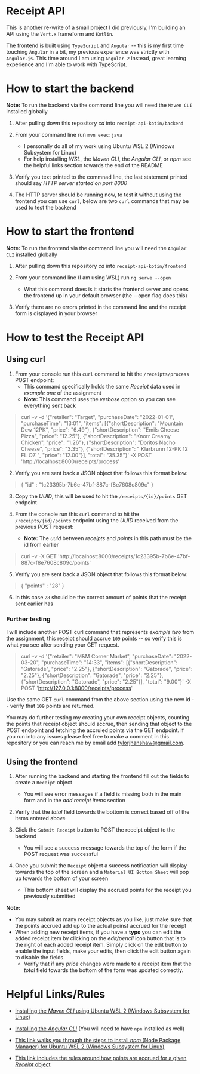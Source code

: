 # Receipt API

This is another re-write of a small project I did previously, I'm building an API using the `Vert.x` frameform and `Kotlin`.

The frontend is built using `TypeScript` and `Angular` -- this is my first time touching `Angular` in a bit, my previous experience was strictly with `Angular.js`. This time around I am using `Angular 2` instead, great learning experience and I'm able to work with TypeScript.

# How to start the backend

**Note:** To run the backend via the command line you will need the `Maven CLI` installed globally

1. After pulling down this repository _cd_ into `receipt-api-kotin/backend`

2. From your command line run `mvn exec:java`
    - I personally do all of my work using Ubuntu WSL 2 (Windows Subsystem for Linux)
    - For help installing _WSL_, the _Maven CLI_, the _Angular CLI_, or _npm_ see the helpful links section towards the end of the README

3. Verify you text printed to the commnad line, the last statement printed should say _HTTP server started on port 8000_

4. The HTTP server should be running now, to test it without using the frontend you can use `curl`, below are two `curl` commands that may be used to test the backend

# How to start the frontend

**Note:** To run the frontend via the command line you will need the `Angular CLI` installed globally

1. After pulling down this repository _cd_ into `receipt-api-kotin/frontend`

2. From your command line (I am using WSL) run `ng serve --open`
    - What this command does is it starts the frontend server and opens the frontend up in your default browser (the --open flag does this)

3. Verify there are no errors printed in the command line and the receipt form is displayed in your browser

# How to test the Receipt API

## Using curl

1. From your console run this `curl` command to hit the `/receipts/process` POST endpoint:
    - This command specifically holds the same _Receipt_ data used in _example one_ of the assignment
    - **Note:** This command uses the _verbose_ option so you can see everything sent back

> curl -v -d '{"retailer": "Target", "purchaseDate": "2022-01-01", "purchaseTime": "13:01", "items": [{"shortDescription": "Mountain Dew 12PK", "price": "6.49"}, {"shortDescription": "Emils Cheese Pizza", "price": "12.25"}, {"shortDescription": "Knorr Creamy Chicken", "price": "1.26"}, {"shortDescription": "Doritos Nacho Cheese", "price": "3.35"}, {"shortDescription": "   Klarbrunn 12-PK 12 FL OZ  ", "price": "12.00"}], "total": "35.35"}' -X POST 'http://localhost:8000/receipts/process'


2. Verify you are sent back a JSON object that follows this format below:

> { "id" : "1c23395b-7b6e-47bf-887c-f8e7608c809c" }

3. Copy the _UUID_, this will be used to hit the `/receipts/{id}/points` GET endpoint

4. From the console run this `curl` command to hit the `/receipts/{id}/points` endpoint using the _UUID_ received from the previous POST request:
    - **Note:** The _uuid_ between _receipts_ and _points_ in this path must be the id from earlier

> curl -v -X GET 'http://localhost:8000/receipts/1c23395b-7b6e-47bf-887c-f8e7608c809c/points'

5. Verify you are sent back a JSON object that follows this format below:

> { "points" : "28" }

6. In this case `28` should be the correct amount of points that the receipt sent earlier has

### Further testing

I will include another POST curl command that represents _example two_ from the assignment, this receipt should accrue `109` points -- so verify this is what you see after sending your GET request.

> curl -v -d '{"retailer": "M&M Corner Market", "purchaseDate": "2022-03-20", "purchaseTime": "14:33", "items": [{"shortDescription": "Gatorade", "price": "2.25"}, {"shortDescription": "Gatorade", "price": "2.25"}, {"shortDescription": "Gatorade", "price": "2.25"}, {"shortDescription": "Gatorade", "price": "2.25"}], "total": "9.00"}' -X POST 'http://127.0.0.1:8000/receipts/process'

Use the same GET `curl` command from the above section using the new id -- verify that `109` points are returned.

You may do further testing my creating your own receipt objects, counting the points that receipt object should accrue, then sending that object to the POST endpoint and fetching the accruied points via the GET endpoint. If you run into any issues please feel free to make a comment in this repository or you can reach me by email add tylorjhanshaw@gmail.com.

## Using the frontend

1. After running the backend and starting the frontend fill out the fields to create a `Receipt` object
    - You will see error messages if a field is missing both in the main form and in the _add receipt items_ section

2. Verify that the _total_ field towards the bottom is correct based off of the items entered above

3. Click the `Submit Receipt` button to POST the receipt object to the backend
    - You will see a success message towards the top of the form if the POST request was successful

4. Once you submit the `Receipt` object a success notification will display towards the top of the screen and a `Material UI Bottom Sheet` will pop up towards the bottom of your screen
    - This bottom sheet will display the accrued points for the receipt you previously submitted

**Note:**
- You may submit as many receipt objects as you like, just make sure that the points accrued add up to the actual poinst accrued for the receipt
- When adding new receipt items, if you have a **typo** you can edit the added receipt item by clicking on the _edit/pencil_ icon button that is to the right of each added receipt item. Simply click on the edit button to enable the input fields, make your edits, then click the edit button again to disable the fields.
    - Verify that if any _price_ changes were made to a receipt item that the _total_ field towards the bottom of the form was updated correctly.

# Helpful Links/Rules

- [Installing the _Maven CLI_ using Ubuntu WSL 2 (Windows Subsystem for Linux)](https://www.digitalocean.com/community/tutorials/install-maven-linux-ubuntu)

- [Installing the _Angular CLI_](https://angular.io/cli) (You will need to have `npm` installed as well)

- [This link walks you through the steps to install _npm_ (Node Package Manager) for Ubuntu WSL 2 (Windows Subsystem for Linux)](https://learn.microsoft.com/en-us/windows/dev-environment/javascript/nodejs-on-wsl)

- [This link includes the rules around how points are accrued for a given _Receipt_ object](https://github.com/fetch-rewards/receipt-processor-challenge#rules)
